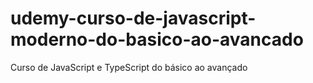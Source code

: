 # udemy-curso-de-javascript-moderno-do-basico-ao-avancado
Curso de JavaScript e TypeScript do básico ao avançado
